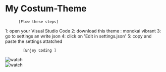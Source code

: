# My Costum-Theme 
          [Flow these steps]
1: open your Visual Studio Code 
2: download this theme : monokai vibrant
3: go to settings an write json 
4: click on 'Edit in settings.json'
5: copy and paste the settings attatched 
 
            [Enjoy Coding ]
![watch](https://i.postimg.cc/ncDNctfD/Screenshot-281.png)  
![watch](https://i.postimg.cc/C1tYXHbT/Screenshot-282.png)    
            
            

